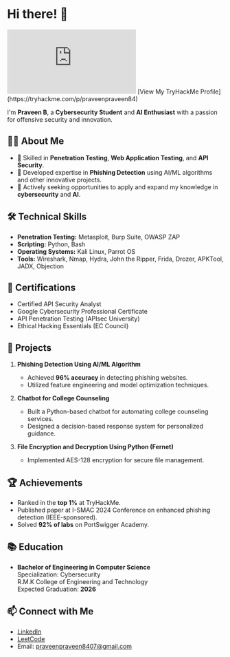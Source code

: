 # Hi there! 👋

<iframe src="https://tryhackme.com/api/v2/badges/public-profile?userPublicId=2637968" style='border:none;'></iframe>
[View My TryHackMe Profile](https://tryhackme.com/p/praveenpraveen84)

I'm **Praveen B**, a **Cybersecurity Student** and **AI Enthusiast** with a passion for offensive security and innovation.

## 👨‍💻 About Me

- 🔐 Skilled in **Penetration Testing**, **Web Application Testing**, and **API Security**.  
- 🤖 Developed expertise in **Phishing Detection** using AI/ML algorithms and other innovative projects.  
- 🎯 Actively seeking opportunities to apply and expand my knowledge in **cybersecurity** and **AI**.  

## 🛠️ Technical Skills

- **Penetration Testing:** Metasploit, Burp Suite, OWASP ZAP  
- **Scripting:** Python, Bash  
- **Operating Systems:** Kali Linux, Parrot OS  
- **Tools:** Wireshark, Nmap, Hydra, John the Ripper, Frida, Drozer, APKTool, JADX, Objection  

## 🌟 Certifications

- Certified API Security Analyst  
- Google Cybersecurity Professional Certificate  
- API Penetration Testing (APIsec University)  
- Ethical Hacking Essentials (EC Council)  

## 🚀 Projects

1. **Phishing Detection Using AI/ML Algorithm**  
   - Achieved **96% accuracy** in detecting phishing websites.  
   - Utilized feature engineering and model optimization techniques.  

2. **Chatbot for College Counseling**  
   - Built a Python-based chatbot for automating college counseling services.  
   - Designed a decision-based response system for personalized guidance.  

3. **File Encryption and Decryption Using Python (Fernet)**  
   - Implemented AES-128 encryption for secure file management.  

## 🏆 Achievements

- Ranked in the **top 1%** at TryHackMe.  
- Published paper at I-SMAC 2024 Conference on enhanced phishing detection (IEEE-sponsored).  
- Solved **92% of labs** on PortSwigger Academy.  

## 📚 Education

- **Bachelor of Engineering in Computer Science**  
  Specialization: Cybersecurity  
  R.M.K College of Engineering and Technology  
  Expected Graduation: **2026**  

## 📫 Connect with Me

- [LinkedIn](https://www.linkedin.com/in/praveenb2004)  
- [LeetCode](https://leetcode.com/u/Praveen0000)  
- Email: praveenpraveen8407@gmail.com  
